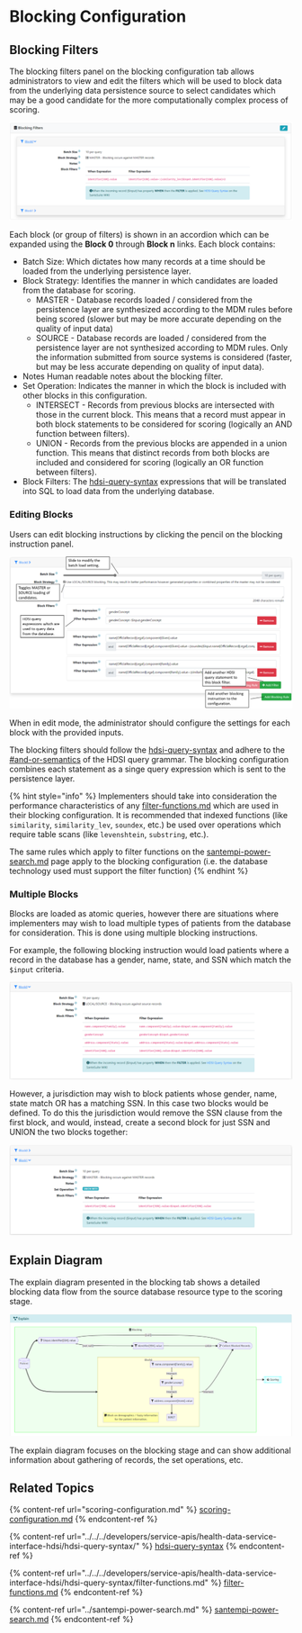 # Blocking Configuration

## Blocking Filters

The blocking filters panel on the blocking configuration tab allows administrators to view and edit the filters which will be used to block data from the underlying data persistence source to select candidates which may be a good candidate for the more computationally complex process of scoring.

![](<../../../.gitbook/assets/image (441).png>)

Each block (or group of filters) is shown in an accordion which can be expanded using the **Block 0** through **Block n** links. Each block contains:

* Batch Size: Which dictates how many records at a time should be loaded from the underlying persistence layer.
* Block Strategy: Identifies the manner in which candidates are loaded from the database for scoring.
  * MASTER - Database records loaded / considered from the persistence layer are synthesized according to the MDM rules before being scored (slower but may be more accurate depending on the quality of input data)
  * SOURCE - Database records are loaded / considered from the persistence layer are not synthesized according to MDM rules. Only the information submitted from source systems is considered (faster, but may be less accurate depending on quality of input data).
* Notes Human readable notes about the blocking filter.
* Set Operation: Indicates the manner in which the block is included with other blocks in this configuration.
  * INTERSECT - Records from previous blocks are intersected with those in the current block. This means that a record must appear in both block statements to be considered for scoring (logically an AND function between filters).
  * UNION - Records from the previous blocks are appended in a union function. This means that distinct records from both blocks are included and considered for scoring (logically an OR function between filters).
* Block Filters: The [hdsi-query-syntax](../../../developers/service-apis/health-data-service-interface-hdsi/hdsi-query-syntax/ "mention") expressions that will be translated into SQL to load data from the underlying database.

### Editing Blocks

Users can edit blocking instructions by clicking the pencil on the blocking instruction panel.

![](<../../../.gitbook/assets/image (453).png>)

When in edit mode, the administrator should configure the settings for each block with the provided inputs.

The blocking filters should follow the [hdsi-query-syntax](../../../developers/service-apis/health-data-service-interface-hdsi/hdsi-query-syntax/ "mention") and adhere to the [#and-or-semantics](../../../developers/service-apis/health-data-service-interface-hdsi/hdsi-query-syntax/#and-or-semantics "mention") of the HDSI query grammar. The blocking configuration combines each statement as a singe query expression which is sent to the persistence layer.

{% hint style="info" %}
Implementers should take into consideration the performance characteristics of any [filter-functions.md](../../../developers/service-apis/health-data-service-interface-hdsi/hdsi-query-syntax/filter-functions.md "mention") which are used in their blocking configuration. It is recommended that indexed functions (like `similarity`, `similarity_lev`, `soundex`, etc.) be used over operations which require table scans (like `levenshtein`, `substring`, etc.).&#x20;

The same rules which apply to filter functions on the [santempi-power-search.md](../santempi-power-search.md "mention") page apply to the blocking configuration (i.e. the database technology used must support the filter function)&#x20;
{% endhint %}

### Multiple Blocks

Blocks are loaded as atomic queries, however there are situations where implementers may wish to load multiple types of patients from the database for consideration. This is done using multiple blocking instructions.&#x20;

For example, the following blocking instruction would load patients where a record in the database has a gender, name, state, and SSN which match the `$input` criteria.

![](<../../../.gitbook/assets/image (429).png>)

However, a jurisdiction may wish to block patients whose gender, name, state match OR has a matching SSN. In this case two blocks would be defined. To do this the jurisdiction would remove the SSN clause from the first block, and would, instead, create a second block for just SSN and UNION the two blocks together:

![](<../../../.gitbook/assets/image (425).png>)

## Explain Diagram

The explain diagram presented in the blocking tab shows a detailed blocking data flow from the source database resource type to the scoring stage.

![](<../../../.gitbook/assets/image (426).png>)

The explain diagram focuses on the blocking stage and can show additional information about gathering of records, the set operations, etc.&#x20;

## Related Topics

{% content-ref url="scoring-configuration.md" %}
[scoring-configuration.md](scoring-configuration.md)
{% endcontent-ref %}

{% content-ref url="../../../developers/service-apis/health-data-service-interface-hdsi/hdsi-query-syntax/" %}
[hdsi-query-syntax](../../../developers/service-apis/health-data-service-interface-hdsi/hdsi-query-syntax/)
{% endcontent-ref %}

{% content-ref url="../../../developers/service-apis/health-data-service-interface-hdsi/hdsi-query-syntax/filter-functions.md" %}
[filter-functions.md](../../../developers/service-apis/health-data-service-interface-hdsi/hdsi-query-syntax/filter-functions.md)
{% endcontent-ref %}

{% content-ref url="../santempi-power-search.md" %}
[santempi-power-search.md](../santempi-power-search.md)
{% endcontent-ref %}
